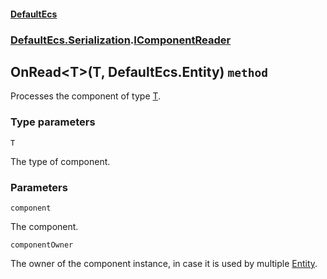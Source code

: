 #### [DefaultEcs](./DefaultEcs.md 'DefaultEcs')
### [DefaultEcs.Serialization](./DefaultEcs.md#DefaultEcs-Serialization 'DefaultEcs.Serialization').[IComponentReader](./DefaultEcs-Serialization-IComponentReader.md 'DefaultEcs.Serialization.IComponentReader')
## OnRead&lt;T&gt;(T, DefaultEcs.Entity) `method`
Processes the component of type [T](#DefaultEcs-Serialization-IComponentReader-OnRead-T-(T-_DefaultEcs-Entity)-T 'DefaultEcs.Serialization.IComponentReader.OnRead&lt;T&gt;(T, DefaultEcs.Entity).T').
### Type parameters

<a name='DefaultEcs-Serialization-IComponentReader-OnRead-T-(T-_DefaultEcs-Entity)-T'></a>
`T`

The type of component.
### Parameters

<a name='DefaultEcs-Serialization-IComponentReader-OnRead-T-(T-_DefaultEcs-Entity)-component'></a>
`component`

The component.

<a name='DefaultEcs-Serialization-IComponentReader-OnRead-T-(T-_DefaultEcs-Entity)-componentOwner'></a>
`componentOwner`

The owner of the component instance, in case it is used by multiple [Entity](./DefaultEcs-Entity.md 'DefaultEcs.Entity').
